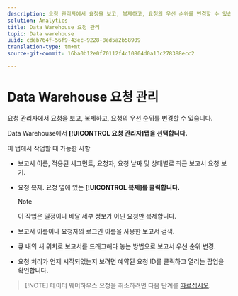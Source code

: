 ```yaml
---
description: 요청 관리자에서 요청을 보고, 복제하고, 요청의 우선 순위를 변경할 수 있습니다.
solution: Analytics
title: Data Warehouse 요청 관리
topic: Data warehouse
uuid: cdeb764f-56f9-43ec-9228-8ed5a2b58909
translation-type: tm+mt
source-git-commit: 16ba0b12e0f70112f4c10804d0a13c278388ecc2

---
```



# Data Warehouse 요청 관리

요청 관리자에서 요청을 보고, 복제하고, 요청의 우선 순위를 변경할 수 있습니다.

Data Warehouse에서 **[!UICONTROL 요청 관리자]탭을 선택합니다.**

이 탭에서 작업할 때 가능한 사항

* 보고서 이름, 적용된 세그먼트, 요청자, 요청 날짜 및 상태별로 최근 보고서 요청 보기.
* 요청 복제. 요청 옆에 있는 **[!UICONTROL 복제]를 클릭합니다.**

   >[!NOTE]
   >
   >이 작업은 일정이나 배달 세부 정보가 아닌 요청만 복제합니다.

* 보고서 이름이나 요청자의 로그인 이름을 사용한 보고서 검색.
* 큐 내의 새 위치로 보고서를 드래그해다 놓는 방법으로 보고서 우선 순위 변경.
* 요청 처리가 언제 시작되었는지 보려면 예약된 요청 ID를 클릭하고 열리는 팝업을 확인합니다.

> [!NOTE] 데이터 웨어하우스 요청을 취소하려면 다음 단계를 [따르십시오](https://helpx.adobe.com/analytics/kb/cancel-data-warehouse-requests.html).

